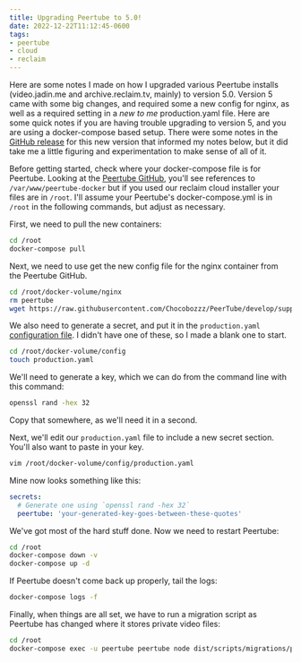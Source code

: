 ```yaml
---
title: Upgrading Peertube to 5.0!
date: 2022-12-22T11:12:45-0600
tags:
- peertube
- cloud
- reclaim
---
```

Here are some notes I made on how I upgraded various Peertube installs (video.jadin.me and archive.reclaim.tv, mainly) to version 5.0. Version 5 came with some big changes, and required some a new config for nginx, as well as a required setting in a *new to me* production.yaml file. Here are some quick notes if you are having trouble upgrading to version 5, and you are using a docker-compose based setup. There were some notes in the [GitHub release](https://github.com/Chocobozzz/PeerTube/releases/tag/v5.0.0) for this new version that informed my notes below, but it did take me a little figuring and experimentation to make sense of all of it. 

Before getting started, check where your docker-compose file is for Peertube. Looking at the [Peertube GitHub](https://github.com/Chocobozzz/PeerTube), you'll see references to `/var/www/peertube-docker` but if you used our reclaim cloud installer your files are in `/root`. I'll assume your Peertube's docker-compose.yml is in `/root` in the following commands, but adjust as necessary.

First, we need to pull the new containers:

```bash
cd /root
docker-compose pull
```

Next, we need to use get the new config file for the nginx container from the Peertube GitHub.

```bash
cd /root/docker-volume/nginx
rm peertube
wget https://raw.githubusercontent.com/Chocobozzz/PeerTube/develop/support/nginx/peertube
```

We also need to generate a secret, and put it in the `production.yaml` [configuration file](https://github.com/Chocobozzz/PeerTube/blob/v5.0.0/config/production.yaml.example#L14). I didn't have one of these, so I made a blank one to start. 

```bash
cd /root/docker-volume/config
touch production.yaml
```

We'll need to generate a key, which we can do from the command line with this command:
```bash
openssl rand -hex 32
```
Copy that somewhere, as we'll need it in a second.

Next, we'll edit our `production.yaml` file to include a new secret section. You'll also want to paste in your key.
```bash
vim /root/docker-volume/config/production.yaml
```

Mine now looks something like this:
```yaml
secrets:
  # Generate one using `openssl rand -hex 32`
  peertube: 'your-generated-key-goes-between-these-quotes'
```

We've got most of the hard stuff done. Now we need to restart Peertube:
```bash
cd /root
docker-compose down -v
docker-compose up -d
```

If Peertube doesn't come back up properly, tail the logs:
```bash
docker-compose logs -f 
```

Finally, when things are all set, we have to run a migration script as Peertube has changed where it stores private video files:
```bash
cd /root
docker-compose exec -u peertube peertube node dist/scripts/migrations/peertube-5.0.js
```
